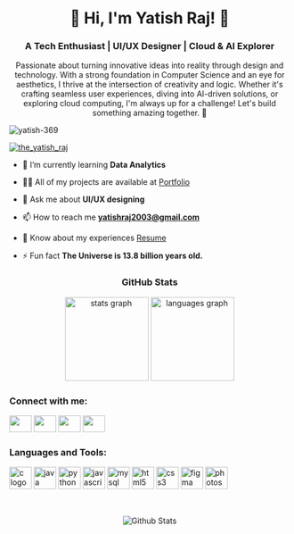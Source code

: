 <h1 align="center">🚀 Hi, I'm Yatish Raj! 👋</h1>
<h3 align="center">A Tech Enthusiast | UI/UX Designer | Cloud & AI Explorer</h3>

<p align="center">Passionate about turning innovative ideas into reality through design and technology. With a strong foundation in Computer Science and an eye for aesthetics, I thrive at the intersection of creativity and logic. Whether it's crafting seamless user experiences, diving into AI-driven solutions, or exploring cloud computing, I'm always up for a challenge! Let's build something amazing together. 🚀</p>

<p align="left"> <img src="https://komarev.com/ghpvc/?username=yatish-369&label=Profile%20views&color=0e75b6&style=flat" alt="yatish-369" /> </p>

<p align="left"> <a href="https://twitter.com/the_yatish_raj" target="blank"><img src="https://img.shields.io/twitter/follow/the_yatish_raj?logo=twitter&style=for-the-badge" alt="the_yatish_raj" /></a> </p>

- 🌱 I’m currently learning **Data Analytics**

- 👨‍💻 All of my projects are available at [Portfolio](https://drive.google.com/file/d/1irkssPgRuYz-XByw8WUH79xvFMWSujKQ/view?usp=drive_link)

- 💬 Ask me about **UI/UX designing**

- 📫 How to reach me **yatishraj2003@gmail.com**

- 📄 Know about my experiences [Resume](https://drive.google.com/file/d/1BnHLpQRh81TeH-upySjR7hI-t-Gse9Oy/view?usp=drivesdk)

- ⚡ Fun fact **The Universe is 13.8 billion years old.**

<h3 align="center">GitHub Stats</h3>
<div align="center">
  <img src="https://github-readme-stats.vercel.app/api?username=Yatish-369&show_icons=true&theme=dracula&count_private=true" height="150" alt="stats graph"  />
  <img src="https://github-readme-stats.vercel.app/api/top-langs?username=Yatish-369&layout=compact&theme=dracula" height="150" alt="languages graph"  />
</div>

<h3 align="left">Connect with me:</h3>
<p align="left">
<a href="https://twitter.com/the_yatish_raj" target="blank"><img src="https://raw.githubusercontent.com/rahuldkjain/github-profile-readme-generator/master/src/images/icons/Social/twitter.svg" height="30" width="40" /></a>
<a href="https://www.linkedin.com/in/yatish-raj-73a4981a7/" target="blank"><img src="https://raw.githubusercontent.com/rahuldkjain/github-profile-readme-generator/master/src/images/icons/Social/linked-in-alt.svg" height="30" width="40" /></a>
<a href="https://instagram.com/akayatish" target="blank"><img src="https://raw.githubusercontent.com/rahuldkjain/github-profile-readme-generator/master/src/images/icons/Social/instagram.svg" height="30" width="40" /></a>
<a href="https://www.leetcode.com/its_yatish_raj" target="blank"><img src="https://raw.githubusercontent.com/rahuldkjain/github-profile-readme-generator/master/src/images/icons/Social/leet-code.svg" height="30" width="40" /></a>
</p>

<h3 align="left">Languages and Tools:</h3>
<p align="left">
  <img src="https://cdn.jsdelivr.net/gh/devicons/devicon/icons/c/c-original.svg" height="40" alt="c logo"  />
  <img src="https://cdn.jsdelivr.net/gh/devicons/devicon/icons/java/java-original.svg" height="40" alt="java logo"  />
  <img src="https://cdn.jsdelivr.net/gh/devicons/devicon/icons/python/python-original.svg" height="40" alt="python logo"  />
  <img src="https://cdn.jsdelivr.net/gh/devicons/devicon/icons/javascript/javascript-original.svg" height="40" alt="javascript logo"  />
  <img src="https://cdn.jsdelivr.net/gh/devicons/devicon/icons/mysql/mysql-original.svg" height="40" alt="mysql logo"  />
  <img src="https://cdn.jsdelivr.net/gh/devicons/devicon/icons/html5/html5-original.svg" height="40" alt="html5 logo"  />
  <img src="https://cdn.jsdelivr.net/gh/devicons/devicon/icons/css3/css3-original.svg" height="40" alt="css3 logo"  />
  <img src="https://cdn.jsdelivr.net/gh/devicons/devicon/icons/figma/figma-original.svg" height="40" alt="figma logo"  />
  <img src="https://cdn.jsdelivr.net/gh/devicons/devicon/icons/photoshop/photoshop-original.svg" height="40" alt="photoshop logo"  />
</p>

<br clear="both">

<p align="center"> 
  <img src="https://raw.githubusercontent.com/mayhemantt/mayhemantt/Update/svg/Bottom.svg" alt="Github Stats" /> 
</p>
